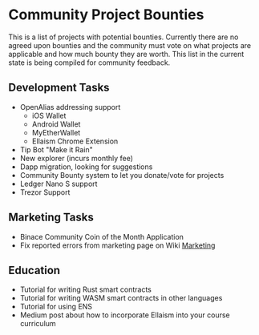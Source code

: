 <!-- TITLE: Community Project Bounties -->
<!-- SUBTITLE: A list of projects for the community to work on together -->

# Community Project Bounties

This is a list of projects with potential bounties.  Currently there are no agreed upon bounties and the community must vote on what projects are applicable and how much bounty they are worth.  This list in the current state is being compiled for community feedback.

## Development Tasks
* OpenAlias addressing support
	* iOS Wallet
	* Android Wallet
	* MyEtherWallet
	* Ellaism Chrome Extension
* Tip Bot "Make it Rain"
* New explorer (incurs monthly fee)
* Dapp migration, looking for suggestions
* Community Bounty system to let you donate/vote for projects
* Ledger Nano S support
* Trezor Support

## Marketing Tasks
* Binace Community Coin of the Month Application
* Fix reported errors from marketing page on Wiki [Marketing](/marketing)

## Education
* Tutorial for writing Rust smart contracts
* Tutorial for writing WASM smart contracts in other languages
* Tutorial for using ENS
* Medium post about how to incorporate Ellaism into your course curriculum
